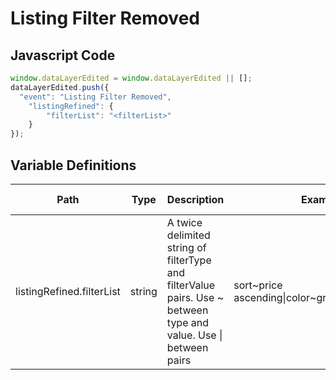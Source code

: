 # Listing Filter Removed

### 

## Javascript Code
```js
window.dataLayerEdited = window.dataLayerEdited || [];
dataLayerEdited.push({
  "event": "Listing Filter Removed",
    "listingRefined": {
        "filterList": "<filterList>"
    }
});
```

## Variable Definitions

|Path|Type|Description|Example|Pattern|Min Length|Max Length|Minimum|Maximum|Multiple Of|
| --- | --- | --- | --- | --- | --- | --- | --- | --- | --- |
|listingRefined.filterList|string|A twice delimited string of filterType and filterValue pairs.  Use \~ between type and value.  Use \| between pairs|sort\~price ascending\|color\~green\|size\~medium|||||||





